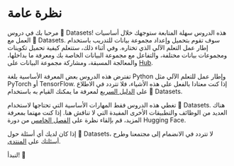 # نظرة عامة

مرحبا بك في دروس 🤗 Datasets! هذه الدروس سهلة المتابعة ستوجهك خلال أساسيات العمل مع 🤗 Datasets. سوف تقوم بتحميل وإعداد مجموعة بيانات للتدريب باستخدام إطار عمل التعلم الآلي الذي تختاره. وفي أثناء ذلك، ستتعلم كيفية تحميل تكوينات ومجموعات بيانات مختلفة، والتفاعل مع مجموعة البيانات الخاصة بك ومعرفة ما بداخلها، والمعالجة المسبقة، ومشاركة مجموعة البيانات على [Hub](https://huggingface.co/datasets).

تفترض هذه الدروس بعض المعرفة الأساسية بلغة Python وإطار عمل للتعلم الآلي مثل PyTorch أو TensorFlow. إذا كنت معتادا بالفعل على هذه الأشياء، فلا تتردد في الاطلاع على [الدليل السريع](./quickstart) لمعرفة ما يمكنك القيام به باستخدام 🤗 Datasets.

<Tip>

تغطي هذه الدروس فقط المهارات الأساسية التي تحتاجها لاستخدام 🤗 Datasets. هناك العديد من الوظائف والتطبيقات الأخرى المفيدة التي لا تناقش هنا. إذا كنت مهتما بمعرفة المزيد، قم بإلقاء نظرة على [الفصل الخامس](https://huggingface.co/course/chapter5/1?fw=pt) من دورة Hugging Face.

</Tip>

إذا كان لديك أي أسئلة حول 🤗 Datasets، لا تتردد في الانضمام إلى مجتمعنا وطرح أسئلتك على [المنتدى](https://discuss.huggingface.co/c/datasets/10).

لنبدأ! 🏁